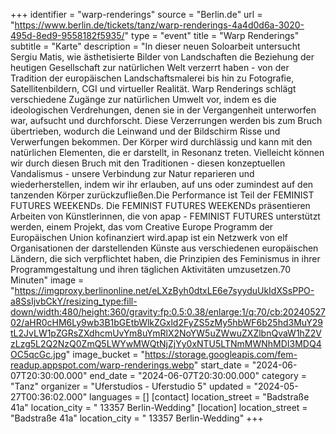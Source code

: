 +++
identifier = "warp-renderings"
source = "Berlin.de"
url = "https://www.berlin.de/tickets/tanz/warp-renderings-4a4d0d6a-3020-495d-8ed9-9558182f5935/"
type = "event"
title = "Warp Renderings"
subtitle = "Karte"
description = "In dieser neuen Soloarbeit untersucht Sergiu Matis, wie ästhetisierte Bilder von Landschaften die Beziehung der heutigen Gesellschaft zur natürlichen Welt verzerrt haben - von der Tradition der europäischen Landschaftsmalerei bis hin zu Fotografie, Satellitenbildern, CGI und virtueller Realität. Warp Renderings schlägt verschiedene Zugänge zur natürlichen Umwelt vor, indem es die ideologischen Verdrehungen, denen sie in der Vergangenheit unterworfen war, aufsucht und durchforscht. Diese Verzerrungen werden bis zum Bruch übertrieben, wodurch die Leinwand und der Bildschirm Risse und Verwerfungen bekommen. Der Körper wird durchlässig und kann mit den natürlichen Elementen, die er darstellt, in Resonanz treten. Vielleicht können wir durch diesen Bruch mit den Traditionen - diesen konzeptuellen Vandalismus - unsere Verbindung zur Natur reparieren und wiederherstellen, indem wir ihr erlauben, auf uns oder zumindest auf den tanzenden Körper zurückzufließen.Die Performance ist Teil der FEMINIST FUTURES WEEKENDs. Die FEMINIST FUTURES WEEKENDs präsentieren Arbeiten von Künstlerinnen, die von apap - FEMINIST FUTURES unterstützt werden, einem Projekt, das vom Creative Europe Programm der Europäischen Union kofinanziert wird.apap ist ein Netzwerk von elf Organisationen der darstellenden Künste aus verschiedenen europäischen Ländern, die sich verpflichtet haben, die Prinzipien des Feminismus in ihrer Programmgestaltung und ihren täglichen Aktivitäten umzusetzen.70 Minuten"
image = "https://imgproxy.berlinonline.net/eLXzByh0dtxLE6e7syyduUkIdXSsPPO-a8SsIjvbCkY/resizing_type:fill-down/width:480/height:360/gravity:fp:0.5:0.38/enlarge:1/q:70/cb:2024052702/aHR0cHM6Ly9wb3B1bGEtbWlkZGxld2FyZS5zMy5hbWF6b25hd3MuY29tL2JvLW1pZGRsZXdhcmUvYm8uYmRlX2NoYW5uZWwuZXZlbnQvaW1hZ2VzLzg5L2Q2NzQ0ZmQ5LWYwMWQtNjZjYy0xNTU5LTNmMWNhMDI3MDQ4OC5qcGc.jpg"
image_bucket = "https://storage.googleapis.com/fem-readup.appspot.com/warp-renderings.webp"
start_date = "2024-06-07T20:30:00.000"
end_date = "2024-06-07T20:30:00.000"
category = "Tanz"
organizer = "Uferstudios - Uferstudio 5"
updated = "2024-05-27T00:36:02.000"
languages = []
[contact]
location_street = "Badstraße 41a"
location_city = " 13357 Berlin-Wedding"
[location]
location_street = "Badstraße 41a"
location_city = " 13357 Berlin-Wedding"
+++